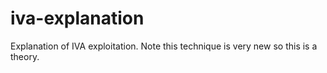 # iva-explanation
Explanation of IVA exploitation. Note this technique is very new so this is a theory. 
